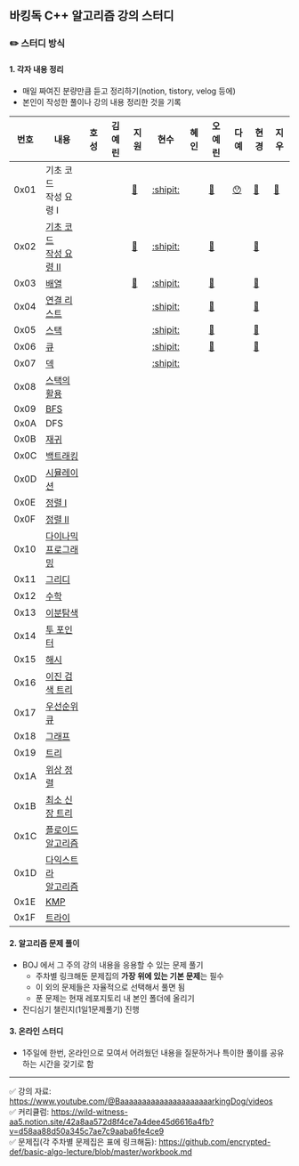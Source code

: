 ## 바킹독 C++ 알고리즘 강의 스터디

### ✏️ 스터디 방식
 #### 1. 각자 내용 정리
- 매일 짜여진 분량만큼 듣고 정리하기(notion, tistory, velog 등에)
- 본인이 작성한 풀이나 강의 내용 정리한 것을 기록

| 번호 |  내용 | 호성 |김예린 | 지원 | 현수 | 혜인 | 오예린 | 다예 | 현경 | 지우 |
|---|---|---|---|---|---|---|---|---|---|---|
|0x01| 기초 코드<br> 작성 요령 I |    |    | [:santa:](https://jwkdevelop.tistory.com/44) | [:shipit:](https://kkokkoco.tistory.com/231) |     |[:whale:](https://shingy.tistory.com/17)    | [:hushed:](https://alwaysmoveforward.tistory.com/10) | [:penguin:](https://hkhan.tistory.com/27)    |[:cactus:](https://succinct-plier-27c.notion.site/0x01-I-fa368cbf11454d07b04b319407e25a24)    |
|0x02| [기초 코드<br> 작성 요령 II](https://github.com/encrypted-def/basic-algo-lecture/blob/master/workbook/0x02.md) |    |    | [:santa:](https://jwkdevelop.tistory.com/44) | [:shipit:](https://kkokkoco.tistory.com/232) |     | [:whale:](https://shingy.tistory.com/18) |    |[:penguin:](https://hkhan.tistory.com/28)    |    |
|0x03|[배열](https://github.com/encrypted-def/basic-algo-lecture/blob/master/workbook/0x03.md)|    |    | [:santa:](https://jwkdevelop.tistory.com/45) |  [:shipit:](https://kkokkoco.tistory.com/235)|      | [:whale:](https://shingy.tistory.com/19) |    |[:penguin:](https://hkhan.tistory.com/30)|    |
|0x04|[연결 리스트](https://github.com/encrypted-def/basic-algo-lecture/blob/master/workbook/0x04.md)|    |   |   |  [:shipit:](https://kkokkoco.tistory.com/237)  |    | [:whale:](https://shingy.tistory.com/20)   |    |[:penguin:](https://hkhan.tistory.com/33)    |    |
|0x05|[스택](https://github.com/encrypted-def/basic-algo-lecture/blob/master/workbook/0x05.md)|    |   |   |  [:shipit:](https://kkokkoco.tistory.com/238)  |   | [:whale:](https://shingy.tistory.com/21)   |    |[:penguin:](https://hkhan.tistory.com/34) |    |
|0x06|[큐](https://github.com/encrypted-def/basic-algo-lecture/blob/master/workbook/0x06.md)|   |   |   |  [:shipit:](https://kkokkoco.tistory.com/240)  |   |   [:whale:](https://shingy.tistory.com/22) |    | [:penguin:](https://hkhan.tistory.com/35) |    |
|0x07|[덱](https://github.com/encrypted-def/basic-algo-lecture/blob/master/workbook/0x07.md)|   |   |   |  [:shipit:](https://kkokkoco.tistory.com/241)  |    |    |    |    |    |
|0x08|[스택의 활용](https://github.com/encrypted-def/basic-algo-lecture/blob/master/workbook/0x08.md)|   |   |   |    |    |    |    |    |    |
|0x09|[BFS](https://github.com/encrypted-def/basic-algo-lecture/blob/master/workbook/0x09.md)|   |   |   |    |    |    |    |    |    |
|0x0A|DFS|   |   |   |    |    |    |    |    |    |
|0x0B|[재귀](https://github.com/encrypted-def/basic-algo-lecture/blob/master/workbook/0x0B.md)|   |   |   |    |    |    |    |    |    |
|0x0C|[백트래킹](https://github.com/encrypted-def/basic-algo-lecture/blob/master/workbook/0x0C.md)|   |   |   |    |    |    |    |    |    |
|0x0D|[시뮬레이션](https://github.com/encrypted-def/basic-algo-lecture/blob/master/workbook/0x0D.md)|   |   |   |    |    |    |    |    |    |
|0x0E|[정렬 I](https://github.com/encrypted-def/basic-algo-lecture/blob/master/workbook/0x0E.md)|   |   |   |    |    |    |    |    |    |
|0x0F|[정렬 II](https://github.com/encrypted-def/basic-algo-lecture/blob/master/workbook/0x0F.md)|   |   |   |    |    |    |    |    |    |
|0x10|[다이나믹<br>프로그래밍](https://github.com/encrypted-def/basic-algo-lecture/blob/master/workbook/0x10.md)|   |   |   |    |    |    |    |    |    |
|0x11|[그리디](https://github.com/encrypted-def/basic-algo-lecture/blob/master/workbook/0x11.md)|   |   |    |    |    |    |    |    |   |
|0x12|[수학](https://github.com/encrypted-def/basic-algo-lecture/blob/master/workbook/0x12.md)|   |   |    |    |    |    |    |    |   |
|0x13|[이분탐색](https://github.com/encrypted-def/basic-algo-lecture/blob/master/workbook/0x13.md)|   |   |    |    |    |    |    |    |   |
|0x14|[투 포인터](https://github.com/encrypted-def/basic-algo-lecture/blob/master/workbook/0x14.md)|   |   |    |    |    |    |    |    |   |
|0x15|[해시](https://github.com/encrypted-def/basic-algo-lecture/blob/master/workbook/0x15.md)|   |   |    |    |    |    |    |    |   |
|0x16|[이진 검색 트리](https://github.com/encrypted-def/basic-algo-lecture/blob/master/workbook/0x16.md)|   |   |    |    |    |    |    |    |   |
|0x17|[우선순위 큐](https://github.com/encrypted-def/basic-algo-lecture/blob/master/workbook/0x17.md)|   |   |    |    |    |    |    |    |   |
|0x18|[그래프](https://github.com/encrypted-def/basic-algo-lecture/blob/master/workbook/0x18.md)|   |   |    |    |    |    |    |    |   |
|0x19|[트리](https://github.com/encrypted-def/basic-algo-lecture/blob/master/workbook/0x19.md)|   |   |    |    |    |    |    |    |   |
|0x1A|[위상 정렬](https://github.com/encrypted-def/basic-algo-lecture/blob/master/workbook/0x1A.md)|   |   |    |    |    |    |    |    |   |
|0x1B|[최소 신장 트리](https://github.com/encrypted-def/basic-algo-lecture/blob/master/workbook/0x1B.md)|   |   |    |    |    |    |    |    |   |
|0x1C|[플로이드 <br>알고리즘](https://github.com/encrypted-def/basic-algo-lecture/blob/master/workbook/0x1C.md)|   |   |    |    |    |    |    |    |   |
|0x1D|[다익스트라 <br>알고리즘](https://github.com/encrypted-def/basic-algo-lecture/blob/master/workbook/0x1D.md)|   |   |    |    |    |    |    |    |   |
|0x1E|[KMP](https://github.com/encrypted-def/basic-algo-lecture/blob/master/workbook/0x1E.md)|   |   |    |    |    |    |    |    |   |
|0x1F|[트라이](https://github.com/encrypted-def/basic-algo-lecture/blob/master/workbook/0x1F.md)|   |   |    |    |    |    |    |    |   |

#### 2. 알고리즘 문제 풀이
- BOJ 에서 그 주의 강의 내용을 응용할 수 있는 문제 풀기
  - 주차별 링크해둔 문제집의 <b>가장 위에 있는 기본 문제</b>는 필수
  - 이 외의 문제들은 자율적으로 선택해서 풀면 됨
  - 푼 문제는 현재 레포지토리 내 본인 폴더에 올리기 
- 잔디심기 챌린지(1일1문제풀기) 진행

####  3. 온라인 스터디
- 1주일에 한번, 온라인으로 모여서 어려웠던 내용을 질문하거나 특이한 풀이를 공유하는 시간을 갖기로 함


***
 ✅ 강의 자료: https://www.youtube.com/@BaaaaaaaaaaaaaaaaaaaaarkingDog/videos <br>
 ✅ 커리큘럼: https://wild-witness-aa5.notion.site/42a8aa572d8f4ce7a4dee45d6616a4fb?v=d58aa88d50a345c7ae7c9aaba6fe4ce9  <br>
 ✅ 문제집(각 주차별 문제집은 표에 링크해둠): https://github.com/encrypted-def/basic-algo-lecture/blob/master/workbook.md

